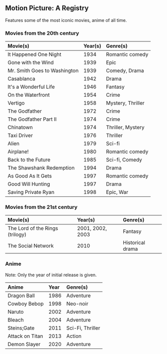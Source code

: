 ## Motion Picture: A Registry

Features some of the most iconic movies, anime of all time.

### Movies from the 20th century

| Movie(s) | Year(s) | Genre(s) |
| :---   | :---  | :--- |
| It Happened One Night | 1934 | Romantic comedy |
| Gone with the Wind | 1939 | Epic |
| Mr. Smith Goes to Washington | 1939 | Comedy, Drama |
| Casablanca | 1942 | Drama |
| It's a Wonderful Life | 1946 | Fantasy |
| On the Waterfront | 1954 | Crime |
| Vertigo | 1958 | Mystery, Thriller |
| The Godfather | 1972 | Crime |
| The Godfather Part II | 1974 | Crime |
| Chinatown | 1974 | Thriller, Mystery |
| Taxi Driver | 1976 | Thriller |
| Alien | 1979 | Sci-fi |
| Airplane! | 1980 | Romantic comedy |
| Back to the Future | 1985 | Sci-fi, Comedy |
| The Shawshank Redemption | 1994 | Drama |
| As Good As It Gets | 1997 | Romantic comedy |
| Good Will Hunting | 1997 | Drama |
| Saving Private Ryan | 1998 | Epic, War |

### Movies from the 21st century

| Movie(s) | Year(s) | Genre(s) |
| :---   | :---  | :--- |
| The Lord of the Rings (trilogy) | 2001, 2002, 2003 | Fantasy |
| The Social Network | 2010 | Historical drama |

### Anime

Note: Only the year of initial release is given.

| Anime           | Year    | Genre(s)  |
| :---            | :---    | :---      |
| Dragon Ball     | 1986    | Adventure |
| Cowboy Bebop    | 1998    | Neo-noir  |
| Naruto          | 2002    | Adventure |
| Bleach          | 2004    | Adventure |
| Steins;Gate     | 2011    | Sci-Fi, Thriller |
| Attack on Titan | 2013    | Action    |
| Demon Slayer    | 2020    | Adventure |
